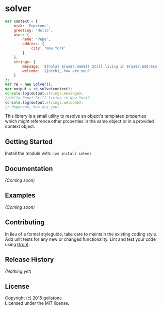 # solver

```js
var context = {
    nick: 'Peperone',
    greeting: 'Hello',
    user: {
        name: 'Pepe',
        address: {
            city: 'New York'
        }
    },
    strings: {
        message: '${hola} ${user.name}! Still living in ${user.address.city}?',
        welcome: '${nick}, how are you?'
    }
};
var re = new Solver();
var output = re.solve(context);
console.log(output.strings.message);
//Hello Pepe! Still living in New York?
console.log(output.strings.welcome);
// Peperone, how are you?
```

This library is a small utility to resolve an object's templated properties which might reference other properties in the same object or in a provided context object.


## Getting Started
Install the module with: `npm install solver`

## Documentation
_(Coming soon)_

## Examples
_(Coming soon)_

## Contributing
In lieu of a formal styleguide, take care to maintain the existing coding style. Add unit tests for any new or changed functionality. Lint and test your code using [Grunt](http://gruntjs.com/).

## Release History
_(Nothing yet)_

## License
Copyright (c) 2015 goliatone  
Licensed under the MIT license.
